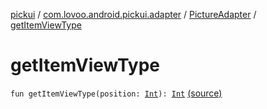[pickui](../../index.md) / [com.lovoo.android.pickui.adapter](../index.md) / [PictureAdapter](index.md) / [getItemViewType](./get-item-view-type.md)

# getItemViewType

`fun getItemViewType(position: `[`Int`](https://kotlinlang.org/api/latest/jvm/stdlib/kotlin/-int/index.html)`): `[`Int`](https://kotlinlang.org/api/latest/jvm/stdlib/kotlin/-int/index.html) [(source)](https://github.com/lovoo/android-pickpic/blob/master/pickui/pickui/src/main/kotlin/com/lovoo/android/pickui/adapter/PictureAdapter.kt#L50)